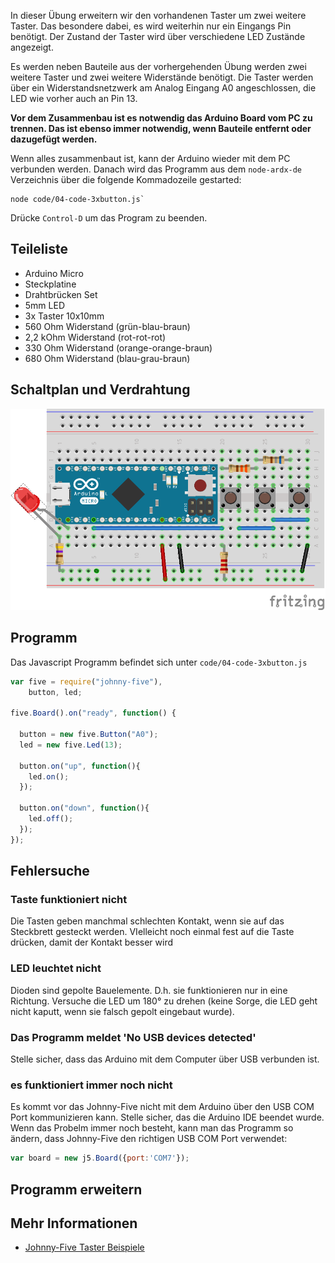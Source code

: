 
In dieser Übung erweitern wir den vorhandenen Taster um zwei weitere Taster. Das besondere dabei, es wird weiterhin nur ein Eingangs Pin benötigt. Der Zustand der Taster wird über verschiedene LED Zustände angezeigt.

Es werden neben Bauteile aus der vorhergehenden Übung werden zwei weitere Taster und zwei weitere Widerstände benötigt. Die Taster werden über ein Widerstandsnetzwerk am Analog Eingang A0 angeschlossen, die LED wie vorher auch an Pin 13. 

**Vor dem Zusammenbau ist es notwendig das Arduino Board vom PC zu trennen. Das ist ebenso immer notwendig, wenn Bauteile entfernt oder dazugefügt werden.**

Wenn alles zusammenbaut ist, kann der Arduino wieder mit dem PC verbunden werden. Danach wird das Programm aus dem `node-ardx-de` Verzeichnis über die folgende Kommadozeile gestarted:

```shell
node code/04-code-3xbutton.js`
```

Drücke `Control-D` um das Program zu beenden.

## Teileliste

* Arduino Micro
* Steckplatine
* Drahtbrücken Set
* 5mm LED 
* 3x Taster 10x10mm
* 560 Ohm Widerstand (grün-blau-braun)
* 2,2 kOhm Widerstand (rot-rot-rot)
* 330 Ohm Widerstand (orange-orange-braun)
* 680 Ohm Widerstand (blau-grau-braun)

## Schaltplan und Verdrahtung

![Verdrahtung](../../images/circ/04-LED-3xButton_Steckplatine.png "Verdrahtung")

## Programm

Das Javascript Programm befindet sich unter `code/04-code-3xbutton.js`

```javascript
var five = require("johnny-five"),
    button, led;

five.Board().on("ready", function() {

  button = new five.Button("A0");
  led = new five.Led(13);

  button.on("up", function(){
    led.on();
  });

  button.on("down", function(){
    led.off();
  });
});
```
	
## Fehlersuche

### Taste funktioniert nicht

Die Tasten geben manchmal schlechten Kontakt, wenn sie auf das Steckbrett gesteckt werden. VIelleicht noch einmal fest auf die Taste drücken, damit der Kontakt besser wird 

### LED leuchtet nicht

Dioden sind gepolte Bauelemente. D.h. sie funktionieren nur in eine Richtung. Versuche die LED um 180° zu drehen (keine Sorge, die LED geht nicht kaputt, wenn sie falsch gepolt eingebaut wurde).


###  Das Programm meldet 'No USB devices detected'

Stelle sicher, dass das Arduino mit dem Computer über USB verbunden ist.

### es funktioniert immer noch nicht

Es kommt vor das Johnny-Five nicht mit dem Arduino über den USB COM Port kommunizieren kann. Stelle sicher, das die Arduino IDE beendet wurde. Wenn das Probelm immer noch besteht, kann man das Programm so ändern, dass Johnny-Five den richtigen USB COM Port verwendet:

```javascript
var board = new j5.Board({port:'COM7'});
```

## Programm erweitern

## Mehr Informationen

* [Johnny-Five Taster Beispiele](http://johnny-five.io/api/button/)
